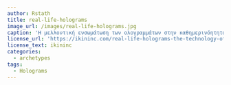 ```yaml
---
author: Rstath
title: real-life-holograms
image_url: /images/real-life-holograms.jpg
caption: 'Η μελλοντική ενσωμάτωση των ολογραμμάτων στην καθημερινόητητα και στις επιστήμες'
license_url: 'https://ikininc.com/real-life-holograms-the-technology-of-tomorrow-today/'
license_text: ikininc
categories:
  - archetypes
tags:
  - Holograms
---
```

